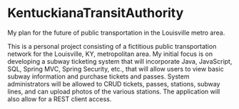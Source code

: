 # KentuckianaTransitAuthority
My plan for the future of public transportation in the Louisville metro area.

This is a personal project consisting of a fictitious public transportation network for the Louisville, KY, metropolitan area.  My initial focus is on developing a subway ticketing system that will incorporate Java, JavaScript, SQL, Spring MVC, Spring Security, etc., that will allow users to view basic subway information and purchase tickets and passes.  System administrators will be allowed to CRUD tickets, passes, stations, subway lines, and can upload photos of the various stations.  The application will also allow for a REST client access.
